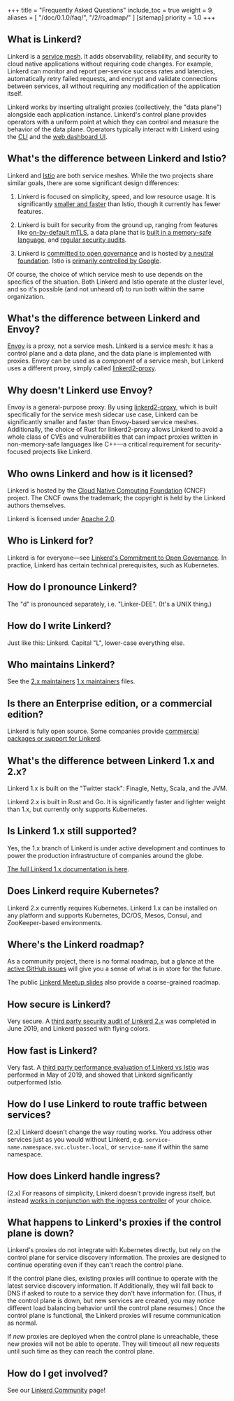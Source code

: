 +++
title = "Frequently Asked Questions"
include_toc = true
weight = 9
aliases = [
  "/doc/0.1.0/faq/",
  "/2/roadmap/"
]
[sitemap]
  priority = 1.0
+++

<!-- markdownlint-disable MD026 -->

## What is Linkerd?

Linkerd is a [service
mesh](https://blog.buoyant.io/2017/04/25/whats-a-service-mesh-and-why-do-i-need-one/).
It adds observability, reliability, and security to cloud native applications
without requiring code changes. For example, Linkerd can monitor and report
per-service success rates and latencies, automatically retry failed
requests, and encrypt and validate connections between services, all
without requiring any modification of the application itself.

Linkerd works by inserting ultralight proxies (collectively, the "data plane")
alongside each application instance. Linkerd's control plane provides operators
with a uniform point at which they can control and measure the behavior of the
data plane. Operators typically interact with Linkerd using the [CLI](/2/cli/)
and the [web dashboard UI](/2/getting-started/#step-4-explore-linkerd).

## What's the difference between Linkerd and Istio?

Linkerd and [Istio](https://istio.io) are both service meshes. While the two
projects share similar goals, there are some significant design differences:

1. Linkerd is focused on simplicity, speed, and low resource usage. It is
significantly [smaller and
faster](https://linkerd.io/2019/05/18/linkerd-benchmarks) than Istio, though it
currently has fewer features.

2. Linkerd is built for security from the ground up, ranging from features like
[on-by-default mTLS](https://linkerd.io/2/features/automatic-mtls/), a data
plane that is [built in a memory-safe
language](https://github.com/linkerd/linkerd2-proxy), and [regular security
audits](https://github.com/linkerd/linkerd2/blob/main/SECURITY_AUDIT.pdf).

3. Linkerd is [committed to open
governance](https://linkerd.io/2019/10/03/linkerds-commitment-to-open-governance/)
and is hosted by [a neutral foundation](https://cncf.io). Istio is [primarily
controlled by Google](https://www.protocol.com/google-open-source-istio).

Of course, the choice of which service mesh to use depends on the specifics of
the situation. Both Linkerd and Istio operate at the cluster level, and so it's
possible (and not unheard of) to run both within the same organization.

## What's the difference between Linkerd and Envoy?

[Envoy](https://envoyproxy.io) is a proxy, not a service mesh. Linkerd is a
service mesh: it has a control plane and a data plane, and the data plane is
implemented with proxies. Envoy can be used as a *component* of a service mesh,
but Linkerd uses a different proxy, simply called
[linkerd2-proxy](https://github.com/linkerd/linkerd2-proxy).

## Why doesn't Linkerd use Envoy?

Envoy is a general-purpose proxy. By using
[linkerd2-proxy](https://github.com/linkerd/linkerd2-proxy), which is built
specifically for the service mesh sidecar use case, Linkerd can be
significantly smaller and faster than Envoy-based service meshes. Additionally,
the choice of Rust for linkerd2-proxy allows Linkerd to avoid a whole class of
CVEs and vulnerabilities that can impact proxies written in non-memory-safe
languages like C++&mdash;a critical requirement for security-focused projects
like Linkerd.

## Who owns Linkerd and how is it licensed?

Linkerd is hosted by the [Cloud Native Computing Foundation](https://cncf.io)
(CNCF) project. The CNCF owns the trademark; the copyright is held by the
Linkerd authors themselves.

Linkerd is licensed under [Apache
2.0](https://github.com/linkerd/linkerd2/blob/main/LICENSE).

## Who is Linkerd for?

Linkerd is for everyone&mdash;see [Linkerd's Commitment to Open
Governance](https://linkerd.io/2019/10/03/linkerds-commitment-to-open-governance/).
In practice, Linkerd has certain technical prerequisites, such as Kubernetes.

## How do I pronounce Linkerd?

The "d" is pronounced separately, i.e. "Linker-DEE". (It's a UNIX thing.)

## How do I write Linkerd?

Just like this: Linkerd. Capital "L", lower-case everything else.

## Who maintains Linkerd?

See the [2.x
maintainers](https://github.com/linkerd/linkerd2/blob/main/MAINTAINERS.md)
[1.x
maintainers](https://github.com/linkerd/linkerd/blob/main/MAINTAINERS.md)
files.

## Is there an Enterprise edition, or a commercial edition?

Linkerd is fully open source. Some companies provide
[commercial packages or support for Linkerd](https://linkerd.io/enterprise/).

## What's the difference between Linkerd 1.x and 2.x?

Linkerd 1.x is built on the "Twitter stack": Finagle, Netty, Scala, and the
JVM.

Linkerd 2.x is built in Rust and Go. It is significantly faster and
lighter weight than 1.x, but currently only supports Kubernetes.

## Is Linkerd 1.x still supported?

Yes, the 1.x branch of Linkerd is under active development and continues
to power the production infrastructure of companies around the globe.

[The full Linkerd 1.x documentation is here](/1/).

## Does Linkerd require Kubernetes?

Linkerd 2.x currently requires Kubernetes. Linkerd 1.x can be installed on any
platform and supports Kubernetes, DC/OS, Mesos, Consul, and ZooKeeper-based
environments.

## Where's the Linkerd roadmap?

As a community project, there is no formal roadmap, but a glance at the [active
GitHub issues](https://github.com/linkerd/linkerd2/issues) will give you a
sense of what is in store for the future.

The public [Linkerd Meetup
slides](https://docs.google.com/presentation/d/1qseWDYWD4KzYFhb4bcp8WuDPYFVwB8sYeNnjCsgDUOw/edit)
also provide a coarse-grained roadmap.

## How secure is Linkerd?

Very secure. A [third party security audit of Linkerd
2.x](https://github.com/linkerd/linkerd2/blob/main/SECURITY_AUDIT.pdf) was
completed in June 2019, and Linkerd passed with flying colors.

## How fast is Linkerd?

Very fast. A [third party performance evaluation of Linkerd vs
Istio](https://linkerd.io/2019/05/18/linkerd-benchmarks/) was performed in May
of 2019, and showed that Linkerd significantly outperformed Istio.

## How do I use Linkerd to route traffic between services?

(2.x) Linkerd doesn't change the way routing works. You address other services just
as you would without Linkerd, e.g. `service-name.namespace.svc.cluster.local`,
or `service-name` if within the same namespace.

## How does Linkerd handle ingress?

(2.x) For reasons of simplicity, Linkerd doesn't provide ingress itself, but
instead [works in conjunction with the ingress
controller](https://linkerd.io/2/features/ingress/) of your choice.

## What happens to Linkerd's proxies if the control plane is down?

Linkerd's proxies do not integrate with Kubernetes directly, but rely on the
control plane for service discovery information. The proxies are designed to
continue operating even if they can't reach the control plane.

If the control plane dies, existing proxies will continue to operate with the
latest service discovery information. If Additionally, they will fall back to
DNS if asked to route to a service they don't have information for. (Thus, if
the control plane is down, but new services are created, you may notice
different load balancing behavior until the control plane resumes.) Once the
control plane is functional, the Linkerd proxies will resume communication as
normal.

If *new* proxies are deployed when the control plane is unreachable, these new
proxies will not be able to operate. They will timeout all new requests until
such time as they can reach the control plane.

## How do I get involved?

See our [Linkerd Community](/community/) page!

<!-- markdownlint-enable MD026 -->
